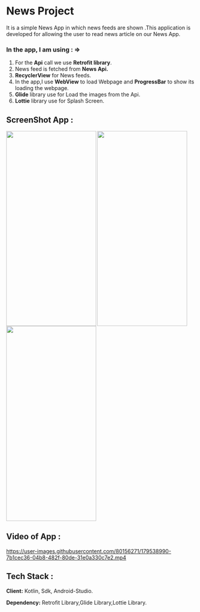 # News Project
It is a simple News App in which news feeds are shown .This application is developed for allowing
the user to read news article on our News App.

### In the app, I am using : =>

1. For the **Api** call we use **Retrofit library**.
2. News feed is fetched from **News Api.**
3. **RecyclerView** for News feeds.
4. In the app,I use **WebView** to load Webpage and **ProgressBar** to show its loading the webpage.
5. **Glide** library use for Load the images from the Api.
6. **Lottie** library use for Splash Screen.

## ScreenShot App :
<img align="left" width="240px" height="520px" src="https://user-images.githubusercontent.com/80156271/179530973-3a64ca9e-ea81-4c92-a987-8830d1dbfec9.jpg">
<img align="left" width="240px" height="520px" src="https://user-images.githubusercontent.com/80156271/179530984-abf667dc-2875-4f81-93d9-5b3d26d2b28a.jpg">
<img align="centre" width="240px" height="520px" src="https://user-images.githubusercontent.com/80156271/179530988-77e96110-85da-4f63-ae9c-b11155ad13d3.jpg">

## Video of App :
https://user-images.githubusercontent.com/80156271/179538990-7b1cec36-04b8-482f-80de-31e0a330c7e2.mp4 
## Tech Stack :
**Client:** Kotlin, Sdk, Android-Studio.

**Dependency:** Retrofit Library,Glide Library,Lottie Library. 
